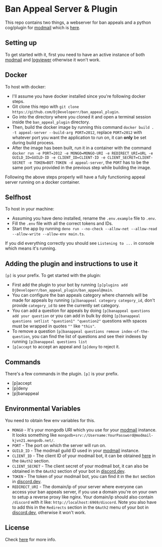 # Ban Appeal Server & Plugin

This repo contains two things, a webserver for ban appeals and a python cog/plugin for [modmail](https://github.com/kyb3r/modmail) which is [here](ban_appeal/ban_appeal.py).

## Setting up

To get started with it, first you need to have an active instance of both [modmail](https://github.com/kyb3r/modmail) and [logviewer](https://github.com/kyb3r/logviewer) otherwise it won't work.

## Docker

To host with docker:

* I'll assume you have docker installed since you're following docker steps.
* Git clone this repo with `git clone https://github.com/DjDeveloperr/ban_appeal_plugin`.
* Go into the directory where you cloned it and open a terminal session inside the `ban_appeal_plugin` directory.
* Then, build the docker image by running this command `docker build . -t appeal-server --build-arg PORT=2012`, replace `PORT=2012` with whatever port you want the application to run on, it can **only** be set during build process.
* After the image has been built, run it in a container with the command `docker run -e PORT=2012 -e MONGO=MONGO-URI -e REDIRECT_URI=URL -e GUILD_ID=GUILD-ID -e CLIENT_ID=CLIENT-ID -e CLIENT_SECRET=CLIENT-SECRET -e TOKEN=BOT-TOKEN -d appeal-server`, the `PORT` has to be the same port you provided in the previous step while building the image.

Following the above steps properly will have a fully functioning appeal server running on a docker container.

## Selfhost

To host in your machine:

* Assuming you have deno installed, rename the `.env.example` file to `.env`.
* Fill the `.env` file with all the correct tokens and IDs.
* Start the app by running `deno run --no-check --allow-net --allow-read --allow-write --allow-env main.ts`.
  
If you did everything correctly you should see `Listening to ...` in console which means it's running.

## Adding the plugin and instructions to use it

`[p]` is your prefix.
To get started with the plugin:

* First add the plugin to your bot by running `[p]plugins add DjDeveloperr/ban_appeal_plugin/ban_appeal@main`.
* You can configure the ban appeals category where channels will be made for appeals by running `[p]banappeal category category_id`, don't provide `category_id` to see the currently set category.
* You can add a question for appeals by doing `[p]banappeal questions add your question` or you can add in bulk by doing `[p]banappeal questions setlist "question1" "question2"` questions with spaces must be wrapped in quotes `""` like `"this"`.
* To remove a question `[p]banappeal questions remove index-of-the-question`, you can find the list of questions and see their indexes by running `[p]banappeal questions list`
* `[p]accept` to accept an appeal and `[p]deny` to reject it.

## Commands

There's a few commands in the plugin. `[p]` is your prefix.

* [p]accept
* [p]deny
* [p]banappeal

## Environmental Variables

You need to obtain few env variables for this.

* `MONGO` - It's your mongodb URI which you use for your [modmail](https://github.com/kyb3r/modmail) instance. It looks something like `mongodb+srv://Username:YourPassword@modmail-kjvn21.mongodb.net/`.
* `PORT` - The port on which the server will run on.
* `GUILD_ID` - The modmail guild ID used in your [modmail](https://github.com/kyb3r/modmail) instance.
* `CLIENT_ID` - The client ID of your modmail bot, it can be obtained [here](https://discord.com/developers/applications) in the `OAuth2` section.
* `CLIENT_SECRET` - The client secret of your modmail bot, it can also be obtained in the `OAuth2` section of your bot in [discord.dev](https://discord.com/developers/applications).
* `TOKEN` - The token of your modmail bot, you can find it in the `Bot` section in [discord.dev](https://discord.com/developers/applications).
* `REDIRECT_URI` - The domain/ip of your server where everyone can access your ban appeals server, if you use a domain you're on your own to setup a reverse proxy like nginx. Your domain/ip should also contain `/discord` with it like: `http://localhost:6969/discord`. Note you also have to add this in the `Redirects` section in the `OAuth2` menu of your bot in [discord.dev](https://discord.com/developers/applications), otherwise it won't work.

## License

Check [here](LICENSE) for more info.
